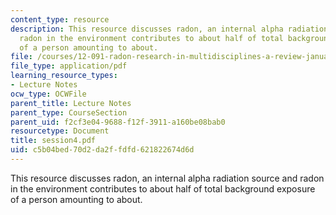 ```yaml
---
content_type: resource
description: This resource discusses radon, an internal alpha radiation source and
  radon in the environment contributes to about half of total background exposure
  of a person amounting to about.
file: /courses/12-091-radon-research-in-multidisciplines-a-review-january-iap-2007/c5b04bed70d2da2ffdfd621822674d6d_session4.pdf
file_type: application/pdf
learning_resource_types:
- Lecture Notes
ocw_type: OCWFile
parent_title: Lecture Notes
parent_type: CourseSection
parent_uid: f2cf3e04-9688-f12f-3911-a160be08bab0
resourcetype: Document
title: session4.pdf
uid: c5b04bed-70d2-da2f-fdfd-621822674d6d
---
```

This resource discusses radon, an internal alpha radiation source and radon in the environment contributes to about half of total background exposure of a person amounting to about.

